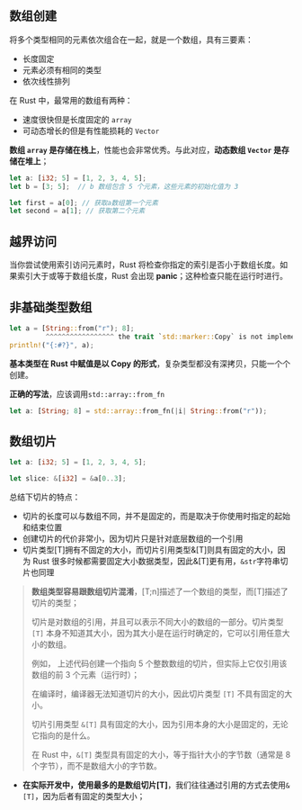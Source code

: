 ## 数组创建

将多个类型相同的元素依次组合在一起，就是一个数组，具有三要素：

- 长度固定
- 元素必须有相同的类型
- 依次线性排列

在 Rust 中，最常用的数组有两种：

- 速度很快但是长度固定的 `array`
- 可动态增长的但是有性能损耗的 `Vector`

**数组 `array` 是存储在栈上**，性能也会非常优秀。与此对应，**动态数组 `Vector` 是存储在堆上**；

```rust
let a: [i32; 5] = [1, 2, 3, 4, 5];
let b = [3; 5];  // b 数组包含 5 个元素，这些元素的初始化值为 3

let first = a[0]; // 获取a数组第一个元素
let second = a[1]; // 获取第二个元素

```

## 越界访问

当你尝试使用索引访问元素时，Rust 将检查你指定的索引是否小于数组长度。如果索引大于或等于数组长度，Rust 会出现 **panic**；这种检查只能在运行时进行。

## 非基础类型数组

```rust
let a = [String::from("r"); 8];
         ^^^^^^^^^^^^^^^^^ the trait `std::marker::Copy` is not implemented for `String`
println!("{:#?}", a);
```

**基本类型在 Rust 中赋值是以 Copy 的形式**，复杂类型都没有深拷贝，只能一个个创建。

**正确的写法**，应该调用`std::array::from_fn`

```rust
let a: [String; 8] = std::array::from_fn(|i| String::from("r"));
```

## 数组切片

```rust
let a: [i32; 5] = [1, 2, 3, 4, 5];

let slice: &[i32] = &a[0..3];
```

总结下切片的特点：

- 切片的长度可以与数组不同，并不是固定的，而是取决于你使用时指定的起始和结束位置
- 创建切片的代价非常小，因为切片只是针对底层数组的一个引用
- 切片类型[T]拥有不固定的大小，而切片引用类型&[T]则具有固定的大小，因为 Rust 很多时候都需要固定大小数据类型，因此&[T]更有用，`&str`字符串切片也同理

> **数组类型容易跟数组切片混淆**，[T;n]描述了一个数组的类型，而[T]描述了切片的类型；
>
> 切片是对数组的引用，并且可以表示不同大小的数组的一部分。切片类型 `[T]` 本身不知道其大小，因为其大小是在运行时确定的，它可以引用任意大小的数组。
>
> 例如， 上述代码创建一个指向 5 个整数数组的切片，但实际上它仅引用该数组的前 3 个元素（运行时）；
>
> 在编译时，编译器无法知道切片的大小，因此切片类型 `[T]` 不具有固定的大小。
>
> 切片引用类型 `&[T]` 具有固定的大小，因为引用本身的大小是固定的，无论它指向的是什么。
>
> 在 Rust 中，`&[T]` 类型具有固定的大小，等于指针大小的字节数（通常是 8 个字节），而不是数组大小的字节数。

- **在实际开发中，使用最多的是数组切片[T]**，我们往往通过引用的方式去使用`&[T]`，因为后者有固定的类型大小；
